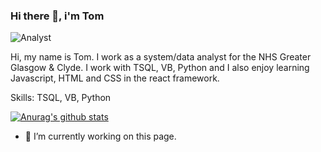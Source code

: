 
### Hi there 👋, i'm Tom

![Analyst](https://arturssmirnovs.github.io/github-profile-readme-generator/images/banner.png)

Hi, my name is Tom. I work as a system/data analyst for the NHS Greater Glasgow & Clyde. I work with TSQL, VB, Python and I also enjoy learning Javascript, HTML and CSS in the react framework.

Skills:  TSQL, VB, Python 

[![Anurag's github stats](https://github-readme-stats.vercel.app/api?username=tommcmeekin)](https://github.com/anuraghazra/github-readme-stats)

- 🔭 I’m currently working on this page. 
